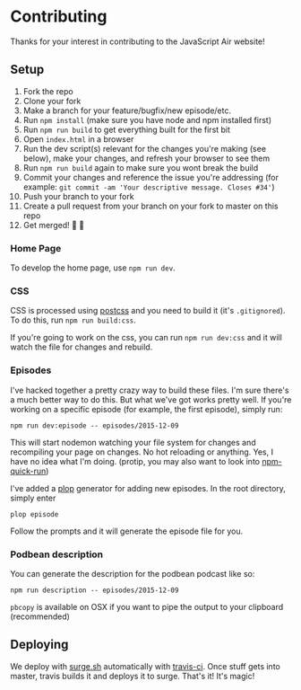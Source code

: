 # Contributing

Thanks for your interest in contributing to the JavaScript Air website!

## Setup

1. Fork the repo
2. Clone your fork
3. Make a branch for your feature/bugfix/new episode/etc.
4. Run `npm install` (make sure you have node and npm installed first)
5. Run `npm run build` to get everything built for the first bit
6. Open `index.html` in a browser
7. Run the dev script(s) relevant for the changes you're making (see below), make your changes, and refresh your browser to see them
8. Run `npm run build` again to make sure you wont break the build
9. Commit your changes and reference the issue you're addressing (for example: `git commit -am 'Your descriptive message. Closes #34'`)
10. Push your branch to your fork
11. Create a pull request from your branch on your fork to master on this repo
12. Get merged! 🎉 🎊

### Home Page

To develop the home page, use `npm run dev`.

### CSS

CSS is processed using [postcss](https://github.com/postcss/postcss) and you need to build it (it's `.gitignored`). To do this, run `npm run build:css`.

If you're going to work on the css, you can run `npm run dev:css` and it will watch the file for changes and rebuild.

### Episodes

I've hacked together a pretty crazy way to build these files. I'm sure
there's a much better way to do this. But what we've got works pretty
well. If you're working on a specific episode (for example, the first
episode), simply run:

```
npm run dev:episode -- episodes/2015-12-09
```

This will start nodemon watching your file system for changes and
recompiling your page on changes. No hot reloading or anything. Yes, I
have no idea what I'm doing. (protip, you may also want to look into [npm-quick-run](npm.im/npm-quick-run))

I've added a [plop](http://npm.im/plop) generator for adding new
episodes. In the root directory, simply enter

```
plop episode
```

Follow the prompts and it will generate the episode file for you.

### Podbean description

You can generate the description for the podbean podcast like so:

```
npm run description -- episodes/2015-12-09
```

`pbcopy` is available on OSX if you want to pipe the output to your
clipboard (recommended)

## Deploying

We deploy with [surge.sh](https://surge.sh) automatically with
[travis-ci](https://travis-ci.org/javascriptair/site). Once stuff gets
into master, travis builds it and deploys it to surge. That's it! It's
magic!

